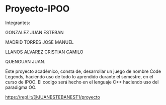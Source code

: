 # Proyecto-IPOO
Integrantes: 

GONZALEZ JUAN ESTEBAN

MADRID TORRES JOSE MANUEL

LLANOS ALVAREZ CRISTIAN CAMILO

QUENGUAN JUAN.

Este proyecto académico, consta de, desarrollar un juego de nombre Code Legends, haciendo uso de todo lo aprendido durante el semestre, en el curso de IPOO. El codigo será hecho en el lenguaje C++ haciendo uso del paradigma OO.

https://repl.it/@JUANESTEBANEST1/proyecto
